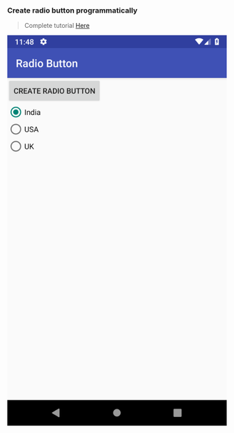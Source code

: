 ### Create radio button programmatically
> Complete tutorial [Here](https://kantapp.com/)

![Radio Button Example](/screen1.png)